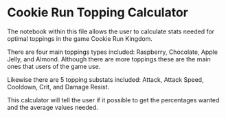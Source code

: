 # Cookie Run Topping Calculator
The notebook within this file allows the user to calculate stats needed for optimal toppings in the game Cookie Run Kingdom.

There are four main toppings types included: Raspberry, Chocolate, Apple Jelly, and Almond. 
Although there are more toppings these are the main ones that users of the game use.

Likewise there are 5 topping substats included: Attack, Attack Speed, Cooldown, Crit, and Damage Resist.

This calculator will tell the user if it possible to get the percentages wanted and the average values needed.
